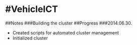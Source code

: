 #VehicleICT
==========
##Notes
###Building the cluster
##Progress
###2014.06.30.
* Created scripts for automated cluster management
* Initialized cluster
